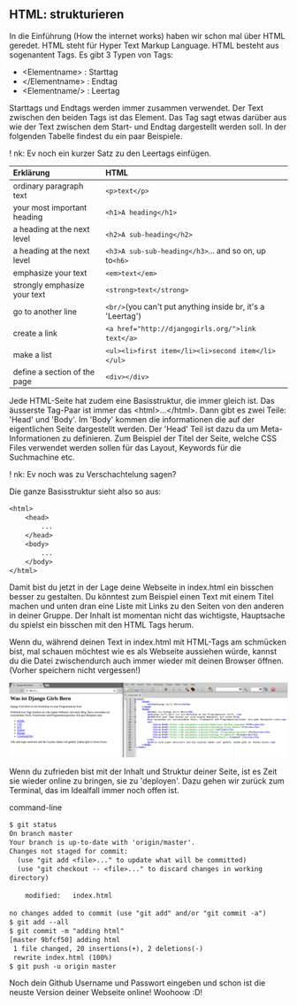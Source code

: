 ## HTML: strukturieren

In die Einführung \(How the internet works\) haben wir schon mal über HTML geredet. HTML steht für Hyper Text Markup Language. HTML besteht aus sogenantent Tags. Es gibt 3 Typen von Tags:

* &lt;Elementname&gt; : Starttag
* &lt;/Elementname&gt; : Endtag
* &lt;Elementname/&gt; : Leertag

Starttags und Endtags werden immer zusammen verwendet. Der Text zwischen den beiden Tags ist das Element. Das Tag sagt etwas darüber aus wie der Text zwischen dem Start- und Endtag dargestellt werden soll. In der folgenden Tabelle findest du ein paar Beispiele.

! nk: Ev noch ein kurzer Satz zu den Leertags einfügen.

| Erklärung | HTML |
| :--- | :--- |
| ordinary paragraph text | `<p>text</p>` |
| your most important heading | `<h1>A heading</h1>` |
| a heading at the next level | `<h2>A sub-heading</h2>` |
| a heading at the next level | `<h3>A sub-sub-heading</h3>`... and so on, up to`<h6>` |
| emphasize your text | `<em>text</em>` |
| strongly emphasize your text | `<strong>text</strong>` |
| go to another line | `<br/>`\(you can't put anything inside br, it's a 'Leertag'\) |
| create a link | `<a href="http://djangogirls.org/">link text</a>` |
| make a list | `<ul><li>first item</li><li>second item</li></ul>` |
| define a section of the page | `<div></div>` |

Jede HTML-Seite hat zudem eine Basisstruktur, die immer gleich ist. Das äusserste Tag-Paar ist immer das &lt;html&gt;...&lt;/html&gt;. Dann gibt es zwei Teile: 'Head' und 'Body'. Im 'Body' kommen die informationen die auf der eigentlichen Seite dargestellt werden. Der 'Head' Teil ist dazu da um Meta-Informationen zu definieren. Zum Beispiel der Titel der Seite, welche CSS Files verwendet werden sollen für das Layout, Keywords für die Suchmachine etc.

! nk: Ev noch was zu Verschachtelung sagen?

  
Die ganze Basisstruktur sieht also so aus:

```
<html>
    <head>
        ...
    </head>
    <body>
        ...
    </body>
</html>
```

  Damit bist du jetzt in der Lage deine Webseite in index.html ein bisschen besser zu gestalten. Du könntest zum Beispiel einen Text mit einem Titel machen und unten dran eine Liste mit Links zu den Seiten von den anderen in deiner Gruppe. Der Inhalt ist momentan nicht das wichtigste, Hauptsache du spielst ein bisschen mit den HTML Tags herum.

Wenn du, während deinen Text in index.html mit HTML-Tags am schmücken bist, mal schauen möchtest wie es als Webseite aussiehen würde, kannst du die Datei zwischendurch auch immer wieder mit deinen Browser öffnen. \(Vorher speichern nicht vergessen!\)

![](/assets/tutorial_screenshot.png)

Wenn du zufrieden bist mit der Inhalt und Struktur deiner Seite, ist es Zeit sie wieder online zu bringen, sie zu 'deployen'. Dazu gehen wir zurück zum Terminal, das im Idealfall immer noch offen ist.

command-line

```
$ git status
On branch master
Your branch is up-to-date with 'origin/master'.
Changes not staged for commit:
  (use "git add <file>..." to update what will be committed)
  (use "git checkout -- <file>..." to discard changes in working directory)

    modified:   index.html

no changes added to commit (use "git add" and/or "git commit -a")
$ git add --all
$ git commit -m "adding html"
[master 9bfcf50] adding html
 1 file changed, 20 insertions(+), 2 deletions(-)
 rewrite index.html (100%)
$ git push -u origin master
```

Noch dein Github Username und Passwort eingeben und schon ist die neuste Version deiner Webseite online! Woohoow :D!

